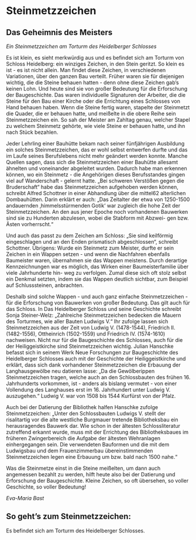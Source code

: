 # Steinmetzzeichen

## Das Geheimnis des Meisters

*Ein Steinmetzzeichen am Torturm des Heidelberger Schlosses*

Es ist klein, es sieht merkwürdig aus und es befindet sich am Torturm von Schloss Heidelberg: ein winziges Zeichen, in den Stein geritzt. So klein es ist - es ist nicht allein. Man findet diese Zeichen, in verschiedenen Variationen, über den ganzen Bau verteilt. Früher waren sie für diejenigen wichtig, die die Steine behauen hatten - denn ohne diese Zeichen gab’s keinen Lohn. Und heute sind sie von großer Bedeutung für die Erforschung der Baugeschichte. Das waren individuelle Signaturen der Arbeiter, die die Steine für den Bau einer Kirche oder die Errichtung eines Schlosses von Hand behauen haben. Wenn die Steine fertig waren, stapelte der Steinmetzt die Quader, die er behauen hatte, und meißelte in die obere Reihe sein Steinmetzzeichen ein. So sah der Meister am Zahltag genau, welcher Stapel zu welchem Steinmetz gehörte, wie viele Steine er behauen hatte, und ihn nach Stück bezahlen. 

Jeder Lehrling einer Bauhütte bekam nach seiner fünfjährigen Ausbildung ein solches Steinmetzzeichen, das er wohl selbst entwerfen durfte und das im Laufe seines Berufslebens nicht mehr geändert werden konnte. Manche Quellen sagen, dass sich die Steinmetzzeichen einer Bauhütte allesamt ähnelten und voneinander abgeleitet wurden. Dadurch habe man erkennen können, wo ein Steinmetz - die Angehörigen dieses Berufsstandes gingen viel auf Wanderschaft - gelernt hatte. „Bei schweren Verstößen gegen die Bruderschaft“ habe das Steinmetzzeichen aufgehoben werden können, schreibt Alfred Schottner in einer Abhandlung über die mittel62 alterlichen Dombauhütten. Darin erklärt er auch: „Das Zeitalter der etwa von 1250-1500 andauernden ‚himmelsstürmenden Gotik‘ war zugleich die hohe Zeit der Steinmetzzeichen. An den aus jener Epoche noch vorhandenen Bauwerken sind sie zu Hunderten abzulesen, wobei die Stabform mit Abzwei- gen bzw. Ästen vorherrscht.“ 

Und auch das passt zu dem Zeichen am Schloss: „Sie sind keilförmig eingeschlagen und an den Enden prismatisch abgeschlossen“, schreibt Schottner. Übrigens: Wurde ein Steinmetz zum Meister, durfte er sein Zeichen in ein Wappen setzen - und wenn die Nachfahren ebenfalls Baumeister waren, übernahmen sie das Wappen meistens. Durch derartige Kennzeichnungen war es möglich, das Wirken einer Baumeisterfamilie über viele Jahrhunderte hin- weg zu verfolgen. Zumal diese sich oft stolz selbst ein Denkmal setzten, indem sie das Wappen deutlich sichtbar, zum Beispiel auf Schlusssteinen, anbrachten. 

Deshalb sind solche Wappen - und auch ganz einfache Steinmetzzeichen - für die Erforschung von Bauwerken von großer Bedeutung. Das gilt auch für das Schloss. In Das Heidelberger Schloss und seine Geschichte schreibt Sonja Steiner-Welz: „Zahlreiche Steinmetzzeichen bedecken die Mauern des Torturmes, wie aller Bauten Ludwigs V.“ Ihr zufolge lassen sich Steinmetzzeichen aus der Zeit von Ludwig V. (1478-1544), Friedrich II. (1482-1556), Ottheinrich (1502-1559) und Friedrich IV. (1574-1610) nachweisen. Nicht nur für die Baugeschichte des Schlosses, auch für die der Heiliggeistkirche sind Steinmetzzeichen wichtig. Julian Hanschke befasst sich in seinem Werk Neue Forschungen zur Baugeschichte des Heidelberger Schlosses auch mit der Geschichte der Heiliggeistkirche und erklärt, dass sich dank vorhandener Steinmetzzeichen die Erbauung der Langhausgewölbe neu datieren lasse: „Da die Gewölberippen Steinmetzzeichen tragen, welche auch an den Schlossbauten des frühen 16. Jahrhunderts vorkommen, ist - anders als bislang vermutet - von einer Vollendung des Langhauses erst im 16. Jahrhundert unter Ludwig V. auszugehen.“ Ludwig V. war von 1508 bis 1544 Kurfürst von der Pfalz.

Auch bei der Datierung der Bibliothek halfen Hanschke zufolge Steinmetzzeichen: „Unter den Schlossbauten Ludwigs V. stellt der risalitartig vor die alte westliche Burgmauer tretende Bibliotheksbau ein herausragendes Bauwerk dar. Wie schon in der ältesten Schlossliteratur zutreffend erkannt wurde, muss mit der Errichtung des Bibliotheksbaues im früheren Zwingerbereich die Aufgabe der ältesten Wehranlagen einhergegangen sein. Die verwendeten Bauformen und die mit dem Ludwigsbau und dem Frauenzimmerbau übereinstimmenden Steinmetzzeichen legen eine Erbauung um bzw. bald nach 1500 nahe.“

Was die Steinmetze einst in die Steine meißelten, um dann auch angemessen bezahlt zu werden, hilft heute also bei der Datierung und Erforschung der Baugeschichte. Kleine Zeichen, so oft übersehen, so voller Geschichte, so voller Bedeutung! 

*Eva-Maria Bast*

## So geht’s zum Steinmetzzeichen:

Es befindet sich am Torturm des Heidelberger Schlosses. 